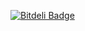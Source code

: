 [![Bitdeli Badge](https://d2weczhvl823v0.cloudfront.net/kpacha/travis-phpqa/trend.png)](https://bitdeli.com/free "Bitdeli Badge")

